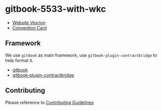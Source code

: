 # gitbook-5533-with-wkc
- [Website Vesrion](https://jarronshih.gitbooks.io/5533-withwkc/content/)
- [Convention Card](http://bridgewinners.com/convention-card/print/jarron-wkc-5533)


## Framework
We use `gitbook` as main framework, use `gitbook-plugin-contractbridge` to help format it.
- [gitbook](https://gitbookio.gitbooks.io/documentation/content/index.html)
- [gitbook-plugin-contractbridge](https://github.com/jarronshih/gitbook-plugin-contractbridge)


## Contributing
Please reference to [Contributing Guidelines](CONTRIBUTING.md)

